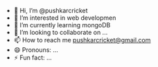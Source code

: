 - 👋 Hi, I’m @pushkarcricket
- 👀 I’m interested in web developmen
- 🌱 I’m currently learning mongoDB
- 💞️ I’m looking to collaborate on ...
- 📫 How to reach me pushkarcricket@gmail.com
- 😄 Pronouns: ...
- ⚡ Fun fact: ...

<!---
pushkarcricket/pushkarcricket is a ✨ special ✨ repository because its `README.md` (this file) appears on your GitHub profile.
You can click the Preview link to take a look at your changes.
--->
